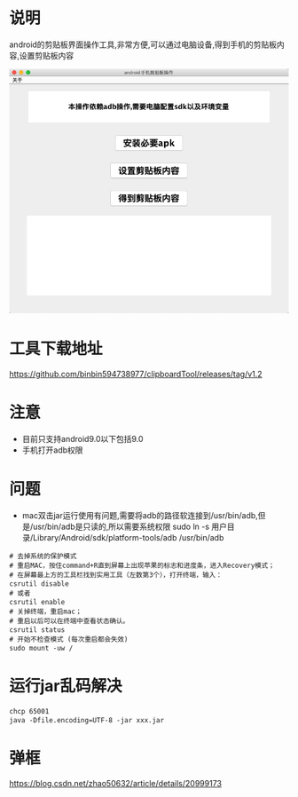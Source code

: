 # 说明
android的剪贴板界面操作工具,非常方便,可以通过电脑设备,得到手机的剪贴板内容,设置剪贴板内容
 
![img](https://github.com/binbin594738977/clipboardTool/blob/master/resources/aa.png)

# 工具下载地址
https://github.com/binbin594738977/clipboardTool/releases/tag/v1.2

# 注意
- 目前只支持android9.0以下包括9.0
- 手机打开adb权限

# 问题
- mac双击jar运行使用有问题,需要将adb的路径软连接到/usr/bin/adb,但是/usr/bin/adb是只读的,所以需要系统权限
sudo ln -s 用户目录/Library/Android/sdk/platform-tools/adb /usr/bin/adb
```shell script
# 去掉系统的保护模式
# 重启MAC，按住command+R直到屏幕上出现苹果的标志和进度条，进入Recovery模式；
# 在屏幕最上方的工具栏找到实用工具（左数第3个），打开终端，输入：
csrutil disable
# 或者
csrutil enable
# 关掉终端，重启mac；
# 重启以后可以在终端中查看状态确认。
csrutil status
# 开始不检查模式 (每次重启都会失效)
sudo mount -uw /
```

# 运行jar乱码解决
```shell script
chcp 65001
java -Dfile.encoding=UTF-8 -jar xxx.jar
```

# 弹框
https://blog.csdn.net/zhao50632/article/details/20999173